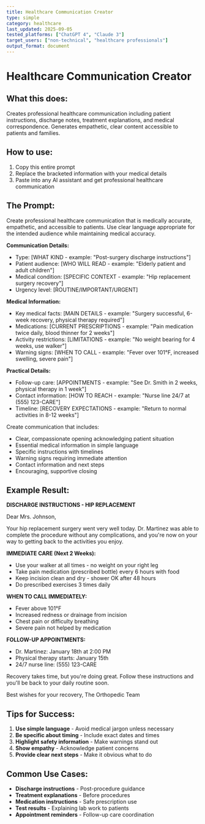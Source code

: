 ```yaml
---
title: Healthcare Communication Creator
type: simple
category: healthcare
last_updated: 2025-09-05
tested_platforms: ["ChatGPT 4", "Claude 3"]
target_users: ["non-technical", "healthcare professionals"]
output_format: document
---
```


# Healthcare Communication Creator

## What this does:

Creates professional healthcare communication including patient instructions, discharge notes, treatment explanations, and medical correspondence. Generates empathetic, clear content accessible to patients and families.

## How to use:

1. Copy this entire prompt
2. Replace the bracketed information with your medical details
3. Paste into any AI assistant and get professional healthcare communication

## The Prompt:

Create professional healthcare communication that is medically accurate, empathetic, and accessible to patients. Use clear language appropriate for the intended audience while maintaining medical accuracy.

**Communication Details:**

- Type: [WHAT KIND - example: "Post-surgery discharge instructions"]
- Patient audience: [WHO WILL READ - example: "Elderly patient and adult children"]
- Medical condition: [SPECIFIC CONTEXT - example: "Hip replacement surgery recovery"]
- Urgency level: [ROUTINE/IMPORTANT/URGENT]

**Medical Information:**

- Key medical facts: [MAIN DETAILS - example: "Surgery successful, 6-week recovery, physical therapy required"]
- Medications: [CURRENT PRESCRIPTIONS - example: "Pain medication twice daily, blood thinner for 2 weeks"]
- Activity restrictions: [LIMITATIONS - example: "No weight bearing for 4 weeks, use walker"]
- Warning signs: [WHEN TO CALL - example: "Fever over 101°F, increased swelling, severe pain"]

**Practical Details:**

- Follow-up care: [APPOINTMENTS - example: "See Dr. Smith in 2 weeks, physical therapy in 1 week"]
- Contact information: [HOW TO REACH - example: "Nurse line 24/7 at (555) 123-CARE"]
- Timeline: [RECOVERY EXPECTATIONS - example: "Return to normal activities in 8-12 weeks"]

Create communication that includes:

- Clear, compassionate opening acknowledging patient situation
- Essential medical information in simple language
- Specific instructions with timelines
- Warning signs requiring immediate attention
- Contact information and next steps
- Encouraging, supportive closing

## Example Result:

**DISCHARGE INSTRUCTIONS - HIP REPLACEMENT**

Dear Mrs. Johnson,

Your hip replacement surgery went very well today. Dr. Martinez was able to complete the procedure without any complications, and you're now on your way to getting back to the activities you enjoy.

**IMMEDIATE CARE (Next 2 Weeks):**

- Use your walker at all times - no weight on your right leg
- Take pain medication (prescribed bottle) every 6 hours with food
- Keep incision clean and dry - shower OK after 48 hours
- Do prescribed exercises 3 times daily

**WHEN TO CALL IMMEDIATELY:**

- Fever above 101°F
- Increased redness or drainage from incision
- Chest pain or difficulty breathing
- Severe pain not helped by medication

**FOLLOW-UP APPOINTMENTS:**

- Dr. Martinez: January 18th at 2:00 PM
- Physical therapy starts: January 15th
- 24/7 nurse line: (555) 123-CARE

Recovery takes time, but you're doing great. Follow these instructions and you'll be back to your daily routine soon.

Best wishes for your recovery,
The Orthopedic Team

## Tips for Success:

1. **Use simple language** - Avoid medical jargon unless necessary
2. **Be specific about timing** - Include exact dates and times
3. **Highlight safety information** - Make warnings stand out
4. **Show empathy** - Acknowledge patient concerns
5. **Provide clear next steps** - Make it obvious what to do

## Common Use Cases:

- **Discharge instructions** - Post-procedure guidance
- **Treatment explanations** - Before procedures
- **Medication instructions** - Safe prescription use
- **Test results** - Explaining lab work to patients
- **Appointment reminders** - Follow-up care coordination

